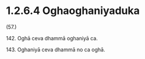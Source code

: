 # 1.2.6.4 Oghaoghaniyaduka

(57.)

142\. Oghā ceva dhammā oghaniyā ca.

143\. Oghaniyā ceva dhammā no ca oghā.

